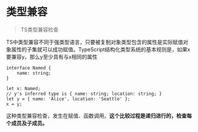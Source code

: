 # 类型兼容

> TS类型兼容检查

TS中类型兼容不同于强类型语言，只要被复制对象类型包含的属性是实际赋值对象属性的子集就可以成功赋值。TypeScript结构化类型系统的基本规则是，如果x要兼容y，那么y至少具有与x相同的属性

	interface Named {
	    name: string;
	}
	
	let x: Named;
	// y's inferred type is { name: string; location: string; }
	let y = { name: 'Alice', location: 'Seattle' };
	x = y;

这种类型兼容检查，发生在赋值、函数调用。**这个比较过程是递归进行的，检查每个成员及子成员。**



